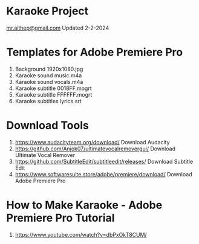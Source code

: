 # Karaoke Project
mr.aithep@gmail.com Updated 2-2-2024

# Templates for Adobe Premiere Pro
1. Background 1920x1080.jpg
2. Karaoke sound music.m4a
3. Karaoke sound vocals.m4a
4. Karaoke subtitle 0018FF.mogrt
5. Karaoke subtitle FFFFFF.mogrt
6. Karaoke subtitles lyrics.srt

# Download Tools
1. https://www.audacityteam.org/download/ Download Audacity
2. https://github.com/Anjok07/ultimatevocalremovergui/ Download Ultimate Vocal Remover
3. https://github.com/SubtitleEdit/subtitleedit/releases/ Download Subtitle Edit
4. https://www.softwaresuite.store/adobe/premiere/download/ Download Adobe Premiere Pro

# How to Make Karaoke - Adobe Premiere Pro Tutorial
1. https://www.youtube.com/watch?v=dbPxOkT8CUM/
